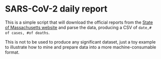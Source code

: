 # SARS-CoV-2 daily report

This is a simple script that will download the official reports from the [State of Massachusetts website](https://www.mass.gov) and parse the data, producing a CSV of `date,# of cases, #of deaths`.

This is not to be used to produce any significant dataset, just a toy example to illustrate how to mine and prepare data into a more machine-consumable format.
